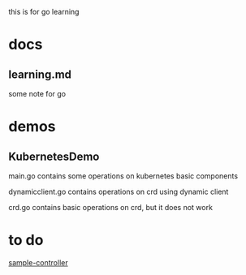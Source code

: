 this is for go learning

# docs

## learning.md

some note for go

# demos

## KubernetesDemo

main.go contains some operations on kubernetes basic components

dynamicclient.go contains operations on crd using dynamic client

crd.go contains basic operations on crd, but it does not work

# to do

[sample-controller](https://github.com/kubernetes/sample-controller)
